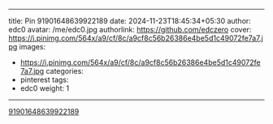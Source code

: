 
---
title: Pin 91901648639922189
date: 2024-11-23T18:45:34+05:30
author: edc0
avatar: /me/edc0.jpg
authorlink: https://github.com/edczero
cover: https://i.pinimg.com/564x/a9/cf/8c/a9cf8c56b26386e4be5d1c49072fe7a7.jpg
images:
   - https://i.pinimg.com/564x/a9/cf/8c/a9cf8c56b26386e4be5d1c49072fe7a7.jpg
categories:
  - pinterest
tags:
  - edc0
weight: 1
---

<!--more-->

[91901648639922189](https://in.pinterest.com/pin/91901648639922189/)

	